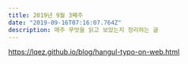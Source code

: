 ```yaml
---
title: 2019년 9월 3째주
date: "2019-09-16T07:16:07.764Z"
description: 매주 무엇을 읽고 보았는지 정리하는 글
---
```


https://lqez.github.io/blog/hangul-typo-on-web.html
